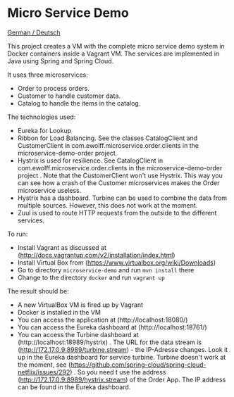 Micro Service Demo
==============

[German / Deutsch](LIESMICH.md)

This project creates a VM with the complete micro service demo system
in Docker containers inside a Vagrant VM. The services are implemented
in Java using Spring and Spring Cloud.

It uses three microservices:
- Order to process orders.
- Customer to handle customer data.
- Catalog to handle the items in the catalog.

The technologies used:
- Eureka for Lookup
- Ribbon for Load Balancing. See the classes CatalogClient and
  CustomerClient in com.ewolff.microservice.order.clients in the
  microservice-demo-order project.
- Hystrix is used for resilience. See CatalogClient in
  com.ewolff.microservice.order.clients in the microservice-demo-order
  project . Note that the CustomerClient won't use Hystrix. This way
  you can see how a crash of the Customer microservices makes the
  Order microservice useless.
- Hystrix has a dashboard. Turbine can be used to combine the data
from multiple sources. However, this does not work at the moment.
- Zuul is used to route HTTP requests from the outside to the
  different services.


To run:

- Install Vagrant as discussed at
  (http://docs.vagrantup.com/v2/installation/index.html)
- Install Virtual Box from (https://www.virtualbox.org/wiki/Downloads)
- Go to directory `microservice-demo` and run `mvn install` there
- Change to the directory `docker` and run `vagrant
   up`

The result should be:

- A new VirtualBox VM is fired up by Vagrant
- Docker is installed in the VM
- You can access the application at (http://localhost:18080/)
- You can access the Eureka dashboard at (http://localhost:18761/)
- You can access the Turbine dashboard at
(http://localhost:18989/hystrix) . The URL for the data stream is
(http://172.17.0.9:8989/turbine.stream) - the IP-Adresse changes. Look
it up in the Eureka dashboard for service turbine. Turbine doesn't
work at the moment, see
(https://github.com/spring-cloud/spring-cloud-netflix/issues/292) . So
you need t use the address (http://172.17.0.9:8989/hystrix.stream) of
the Order App. The IP address can be found in the Eureka dashboard.


